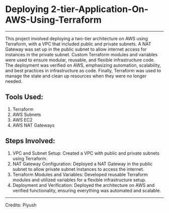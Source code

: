 # Deploying 2-tier-Application-On-AWS-Using-Terraform
-------------------------------------------------------------


This project involved deploying a two-tier architecture on AWS using Terraform, with a VPC that included public and private subnets. A NAT Gateway was set up in the public subnet to allow internet access for instances in the private subnet. Custom Terraform modules and variables were used to ensure modular, reusable, and flexible infrastructure code. The deployment was verified on AWS, emphasizing automation, scalability, and best practices in infrastructure as code. Finally, Terraform was used to manage the state and clean up resources when they were no longer needed.

## Tools Used:
1. Terraform
2. AWS Subnets
3. AWS EC2
4. AWS NAT Gateways

## Steps Involved:
1. VPC and Subnet Setup: Created a VPC with public and private subnets using Terraform.
2. NAT Gateway Configuration: Deployed a NAT Gateway in the public subnet to allow private subnet instances to access the internet.
3. Terraform Modules and Variables: Developed reusable Terraform modules and utilized variables for a flexible infrastructure setup.
4. Deployment and Verification: Deployed the architecture on AWS and verified functionality, ensuring everything was automated and scalable.

 

----------------------------------------------------------------
Credits: Piyush
